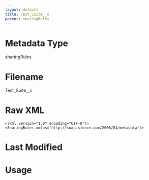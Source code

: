 ```yaml
---
layout: default
title: Test_Suite__c
parent: sharingRules
---
```

# Metadata Type
sharingRules


# Filename 
Test_Suite__c


# Raw XML
```
<?xml version="1.0" encoding="UTF-8"?>
<SharingRules xmlns="http://soap.sforce.com/2006/04/metadata"/>
```


# Last Modified


# Usage
